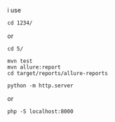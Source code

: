 i use

`cd 1234/`

or

`cd 5/`

```
mvn test
mvn allure:report
cd target/reports/allure-reports
```

`python -m http.server`

or

`php -S localhost:8000`
